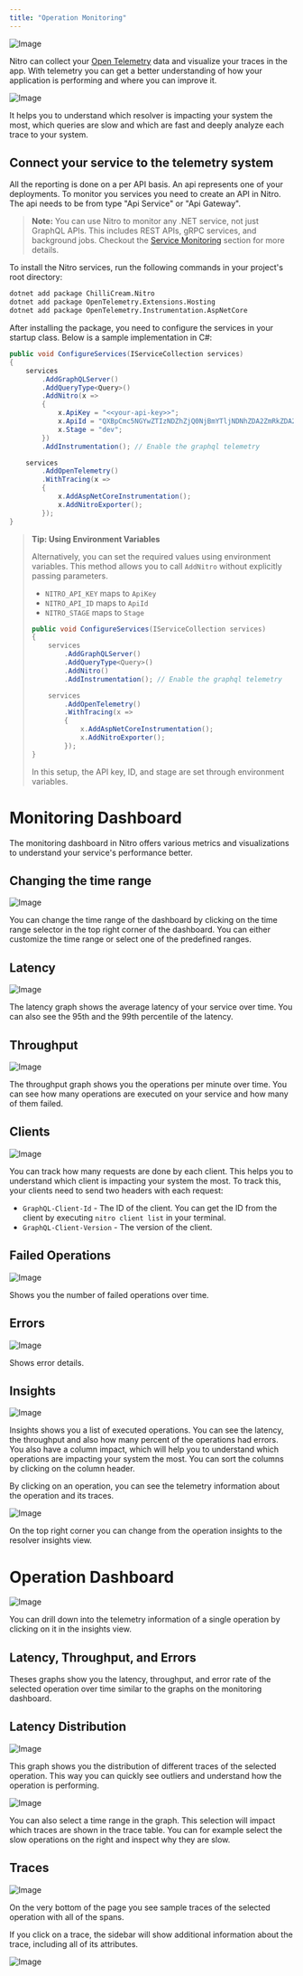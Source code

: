 ```yaml
---
title: "Operation Monitoring"
---
```


![Image](images/telemetry-0.webp)

Nitro can collect your [Open Telemetry](https://opentelemetry.io/) data and visualize your traces in the app.
With telemetry you can get a better understanding of how your application is performing and where you can improve it.

![Image](images/telemetry-1.webp)

It helps you to understand which resolver is impacting your system the most, which queries are slow and which are fast and deeply analyze each trace to your system.

## Connect your service to the telemetry system

All the reporting is done on a per API basis. An api represents one of your deployments. To monitor you services you need to create an API in Nitro.
The api needs to be from type "Api Service" or "Api Gateway".

> **Note:** You can use Nitro to monitor any .NET service, not just GraphQL APIs. This includes REST APIs, gRPC services, and background jobs. Checkout the [Service Monitoring](../service-monitoring) section for more details.

To install the Nitro services, run the following commands in your project's root directory:

```bash
dotnet add package ChilliCream.Nitro
dotnet add package OpenTelemetry.Extensions.Hosting
dotnet add package OpenTelemetry.Instrumentation.AspNetCore
```

After installing the package, you need to configure the services in your startup class. Below is a sample implementation in C#:

```csharp
public void ConfigureServices(IServiceCollection services)
{
    services
        .AddGraphQLServer()
        .AddQueryType<Query>()
        .AddNitro(x =>
        {
            x.ApiKey = "<<your-api-key>>";
            x.ApiId = "QXBpCmc5NGYwZTIzNDZhZjQ0NjBmYTljNDNhZDA2ZmRkZDA2Ng==";
            x.Stage = "dev";
        })
        .AddInstrumentation(); // Enable the graphql telemetry

    services
        .AddOpenTelemetry()
        .WithTracing(x =>
        {
            x.AddAspNetCoreInstrumentation();
            x.AddNitroExporter();
        });
}
```

> **Tip: Using Environment Variables**
>
> Alternatively, you can set the required values using environment variables. This method allows you to call `AddNitro` without explicitly passing parameters.
>
> - `NITRO_API_KEY` maps to `ApiKey`
> - `NITRO_API_ID` maps to `ApiId`
> - `NITRO_STAGE` maps to `Stage`
>
> ```csharp
> public void ConfigureServices(IServiceCollection services)
> {
>     services
>         .AddGraphQLServer()
>         .AddQueryType<Query>()
>         .AddNitro()
>         .AddInstrumentation(); // Enable the graphql telemetry
>
>     services
>         .AddOpenTelemetry()
>         .WithTracing(x =>
>         {
>             x.AddAspNetCoreInstrumentation();
>             x.AddNitroExporter();
>         });
> }
> ```
>
> In this setup, the API key, ID, and stage are set through environment variables.

# Monitoring Dashboard

The monitoring dashboard in Nitro offers various metrics and visualizations to understand your service's performance better.

## Changing the time range

![Image](images/telemetry-2.webp)

You can change the time range of the dashboard by clicking on the time range selector in the top right corner of the dashboard.
You can either customize the time range or select one of the predefined ranges.

## Latency

![Image](images/telemetry-3.webp)

The latency graph shows the average latency of your service over time. You can also see the 95th and the 99th percentile of the latency.

## Throughput

![Image](images/telemetry-4.webp)

The throughput graph shows you the operations per minute over time. You can see how many operations are executed on your service and how many of them failed.

## Clients

![Image](images/telemetry-5.webp)

You can track how many requests are done by each client. This helps you to understand which client is impacting your system the most.
To track this, your clients need to send two headers with each request:

- `GraphQL-Client-Id` - The ID of the client. You can get the ID from the client by executing `nitro client list` in your terminal.
- `GraphQL-Client-Version` - The version of the client.

## Failed Operations

![Image](images/telemetry-6.webp)

Shows you the number of failed operations over time.

## Errors

![Image](images/telemetry-7.webp)

Shows error details.

## Insights

![Image](images/telemetry-8.webp)

Insights shows you a list of executed operations. You can see the latency, the throughput and also how many percent of the operations had errors. You also have a column impact, which will help you to understand which operations are impacting your system the most. You can sort the columns by clicking on the column header.

By clicking on an operation, you can see the telemetry information about the operation and its traces.

![Image](images/telemetry-9.webp)

On the top right corner you can change from the operation insights to the resolver insights view.

# Operation Dashboard

![Image](images/telemetry-1.webp)

You can drill down into the telemetry information of a single operation by clicking on it in the insights view.

## Latency, Throughput, and Errors

Theses graphs show you the latency, throughput, and error rate of the selected operation over time similar to the graphs on the monitoring dashboard.

## Latency Distribution

![Image](images/telemetry-10.webp)

This graph shows you the distribution of different traces of the selected operation. This way you can quickly see outliers and understand how the operation is performing.

![Image](images/telemetry-11.webp)

You can also select a time range in the graph. This selection will impact which traces are shown in the trace table. You can for example select the slow operations on the right and inspect why they are slow.

## Traces

![Image](images/telemetry-12.webp)

On the very bottom of the page you see sample traces of the selected operation with all of the spans.

If you click on a trace, the sidebar will show additional information about the trace, including all of its attributes.

![Image](images/telemetry-13.webp)
